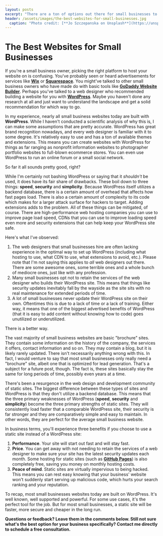 ```yaml
---
layout: posts
excerpt: "There are a ton of options out there for small businesses to use for creating their websites.  This post examines the most popular option and a potentially better alternative."
header: /assets/images/the-best-websites-for-small-businesses.jpg
  caption: "Photo credit: [**Jo Szczepanska on Unsplash**](https://unsplash.com/photos/bjemWZcNF34)"
---
```


# The Best Websites for Small Businesses

If you're a small business owner, picking the right platform to host your website on is confusing.  You've probably seen or heard advertisements for services like [**Wix**](https://www.wix.com/) or [**Squarespace**](https://www.squarespace.com/).  You might've talked to other small business owners who have made do with basic tools like [**GoDaddy Website Builder**](https://www.godaddy.com/websites/website-builder).  Perhaps you've talked to a web designer who recommended building a website for you with [**WordPress**](https://wordpress.org/).  Maybe you haven't done any research at all and just want to understand the landscape and get a solid recommendation for which way to go.

In my experience, nearly all small business websites today are built with **WordPress**.  While I haven't conducted a scientific analysis of why this is, I can make some assumptions that are pretty accurate.  WordPress has great brand recognition nowadays, and every web designer is familiar with it to some degree.  It's relatively easy to use and has a ton of available themes and extensions.  This means you can create websites with WordPress for things as far ranging as nonprofit information websites to photographer portfolio websites to full-blown ecommerce stores.  You can even use WordPress to run an online forum or a small social network.

So far it all sounds pretty good, right?

While I'm certainly not bashing WordPress or saying that it *shouldn't* be used, it does have its fair share of drawbacks.  These boil down to three things:  **speed**, **security** and **simplicity**.  Because WordPress itself utilizes a backend database, there is a certain amount of overhead that affects how fast pages load.  There is also a certain amount of complexity to its code which makes for a larger attack surface for hackers to target.  Adding extensions adds to the problem.  All of these things can be mitigated, of course.  There are high-performance web hosting companies you can use to improve page load speed, CDNs that you can use to improve loading speed even more and security extensions that can help keep your WordPress site safe.

Here's what I've observed:
1.  The web designers that small businesses hire are often lacking experience in the optimal way to set up WordPress (including what hosting to use, what CDN to use, what extensions to avoid, etc.).  Please note that I'm not saying this applies to *all* web designers out there.  There are some awesome ones, some terrible ones and a whole bunch of mediocre ones, just like with any profession.
2.  Many small businesses opt not to retain the services of the web designer who builds their WordPress site.  This means that things like security updates inevitably fall by the wayside as the site sits with no real maintenance for extended periods of time.
3.  A lot of small businesses never update their WordPress site on their own.  Oftentimes this is due to a lack of time or a lack of training.  Either way, it means that one of the biggest advertised benefits of WordPress (that it is easy to add content without knowing how to code) goes unutilized or underutilized.

There is a better way.

The vast majority of small business websites are basic "brochure" sites.  They contain some information on the history of the company, the services it offers, contact information and so on.  They may contain a blog, but it is likely rarely updated.  There isn't necessarily anything wrong with this.  In fact, I would venture to say that most small businesses only really need a "brochure" site, albeit one that is optimized for lead generation.  That's a subject for a future post, though.  The fact is, these sites basically stay the same for long periods of time, possibly even years at a time.

There's been a resurgence in the web design and development community of static sites.  The biggest difference between these types of sites and WordPress is that they don't utilize a backend database.  This means that the three primary weaknesses of WordPress (**speed**, **security** and **simplicity**) become the three primary strengths of static sites.  They will consistently load faster that a comparable WordPress site, their security is far stronger and they are comparatively simple and easy to maintain.  In other words, they are perfect for the average small business website.

In business terms, you'll experience three benefits if you choose to use a static site instead of a WordPress site:
1.  **Performance**.  Your site will start out fast and will stay fast.
2.  **Price**.  You can get away with not needing to retain the services of a web designer to make sure your site has the latest security updates each month.  Some hosting for static sites (such as [**GitHub Pages**](https://pages.github.com/)) is also completely free, saving you money on monthly hosting costs.
3.  **Peace of mind**.  Static sites are virtually impervious to being hacked.  This means you can rest easy knowing that your business' website won't suddenly start serving up malicious code, which hurts your search ranking and your reputation.

To recap, most small businesses websites today are built on WordPress.  It's well known, well supported and powerful.  For some use cases, it's the perfect tool for the job.  But for most small businesses, a static site will be faster, more secure and cheaper in the long run.

**Questions or feedback?  Leave them in the comments below.  Still not sure what's the best option for your business specifically?  Contact me directly to schedule a free consultation.**
